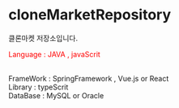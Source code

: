 # cloneMarketRepository
클론마켓 저장소입니다.

<p style='color:red'>Language : JAVA , javaScrit</p><br>
FrameWork : SpringFramework , Vue.js or React<br>
Library : typeScrit<br>
DataBase : MySQL or Oracle<br>

